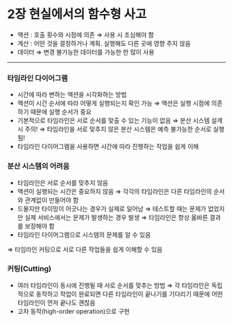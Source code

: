 # 2장 현실에서의 함수형 사고

- 액션 : 호출 횟수와 시점에 의존
  ⇒ 사용 시 조심해야 함
- 계산 : 어떤 것을 결정하거나 계획. 실행해도 다른 곳에 영향 주지 않음
- 데이터 ⇒ 변경 불가능한 데이터를 가능한 한 많이 사용

---

### 타임라인 다이어그램

- 시간에 따라 변하는 액션을 시각화하는 방법
- 액션이 시간 순서에 따라 어떻게 실행되는지 확인 가능
  ⇒ 액션은 실행 시점에 의존하기 때문에 실행 순서가 중요
- 기본적으로 타임라인은 서로 순서를 맞출 수 있는 기능이 없음
  ⇒ 분산 시스템 설계 시 주의!
  ⇒ 타임라인을 서로 맞추지 않은 분산 시스템은 예측 불가능한 순서로 실행됨!
- 타임라인 다이어그램을 사용하면 시간에 따라 진행하는 작업을 쉽게 이해

### 분산 시스템의 어려움

- 타임라인은 서로 순서를 맞추지 않음
- 액션이 실행되는 시간은 중요하지 않음
  ⇒ 각각의 타임라인은 다른 타임라인의 순서와 관계없이 만들어야 함
- 드물지만 타이밍이 어긋나는 경우가 실제로 일어남
  ⇒ 테스트할 때는 문제가 없었지만 실제 서비스에서는 문제가 발생하는 경우 발생
  ⇒ 타임라인은 항상 옳바른 결과를 보장해야 함
- 타임라인 다이어그램으로 시스템의 문제를 알 수 있음

⇒ 타임라인 커팅으로 서로 다른 작업들을 쉽게 이해할 수 있음

### 커팅(Cutting)

- 여러 타임라인이 동시에 진행될 때 서로 순서를 맞추는 방법
  ⇒ 각 타임라인은 독립적으로 동작하고 작업이 완료되면 다른 타임라인이 끝나기를 기다리기 때문에 어떤 타임라인이 먼저 끝나도 괜찮음
- 고차 동작(high-order operation)으로 구현
